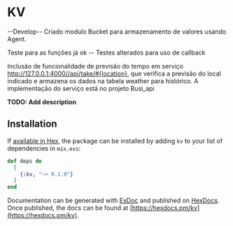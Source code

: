 # KV
--Develop--
Criado modulo Bucket para armazenamento de valores usando Agent.

Teste para as funções já ok -- Testes alterados para uso de callback

Inclusão de funcionalidade de previsão do tempo em serviço http://127.0.0.1:4000//api/take/#{location}, 
que verifica a previsão do local indicado e armazena os dados na tabela weather para histórico.
A implementação do serviço está no projeto Busi_api

**TODO: Add description**

## Installation

If [available in Hex](https://hex.pm/docs/publish), the package can be installed
by adding `kv` to your list of dependencies in `mix.exs`:

```elixir
def deps do
  [
    {:kv, "~> 0.1.0"}
  ]
end
```

Documentation can be generated with [ExDoc](https://github.com/elixir-lang/ex_doc)
and published on [HexDocs](https://hexdocs.pm). Once published, the docs can
be found at [https://hexdocs.pm/kv](https://hexdocs.pm/kv).

